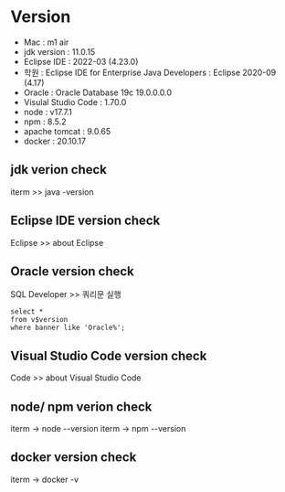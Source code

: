 # Version

- Mac : m1 air
- jdk version : 11.0.15
- Eclipse IDE : 2022-03 (4.23.0)
- 학원 : Eclipse IDE for Enterprise Java Developers : Eclipse 2020-09 (4.17)
- Oracle : Oracle Database 19c 19.0.0.0.0
- Visulal Studio Code : 1.70.0
- node : v17.7.1
- npm : 8.5.2
- apache tomcat : 9.0.65
- docker : 20.10.17

## jdk verion check

iterm >> java -version

## Eclipse IDE version check

Eclipse >> about Eclipse

## Oracle version check

SQL Developer >> 쿼리문 실행

    select *
    from v$version
    where banner like 'Oracle%';

## Visual Studio Code version check

Code >> about Visual Studio Code

## node/ npm verion check

iterm -> node --version
iterm -> npm --version


## docker version check
iterm -> docker -v
